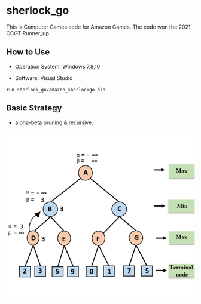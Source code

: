 # sherlock_go

This is Computer Games code for Amazon Games. The code won the 2021 CCGT Runner_up.


## How to Use

- Operation System: Windows 7,8,10

- Software: Visual Studio


```
run sherlock_go/amazon_sherlockgo.sln
```

## Basic Strategy

- alpha-beta pruning & recursive.

![demo](demo.png)